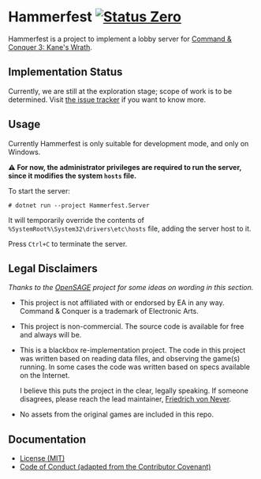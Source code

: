 Hammerfest [![Status Zero][status-zero]][andivionian-status-classifier]
==========

Hammerfest is a project to implement a lobby server for [Command & Conquer 3: Kane's Wrath][cnc3].

Implementation Status
---------------------

Currently, we are still at the exploration stage; scope of work is to be determined. Visit [the issue tracker][issues] if you want to know more.

Usage
-----

Currently Hammerfest is only suitable for development mode, and only on Windows.

**⚠ For now, the administrator privileges are required to run the server, since it modifies the system `hosts` file.**

To start the server:

```console
# dotnet run --project Hammerfest.Server
```

It will temporarily override the contents of `%SystemRoot%\System32\drivers\etc\hosts` file, adding the server host to it.

Press `Ctrl+C` to terminate the server.

Legal Disclaimers
-----------------

_Thanks to the [OpenSAGE][opensage] project for some ideas on wording in this section._

- This project is not affiliated with or endorsed by EA in any way. Command & Conquer is a trademark of Electronic Arts.
- This project is non-commercial. The source code is available for free and always will be.
- This is a blackbox re-implementation project. The code in this project was written based on reading data files, and observing the game(s) running. In some cases the code was written based on specs available on the Internet.
  
  I believe this puts the project in the clear, legally speaking. If someone disagrees, please reach the lead maintainer, [Friedrich von Never][fornever].

- No assets from the original games are included in this repo.

Documentation
-------------

- [License (MIT)][docs.license]
- [Code of Conduct (adapted from the Contributor Covenant)][docs.code-of-conduct]

[andivionian-status-classifier]: https://github.com/ForNeVeR/andivionian-status-classifier#status-zero-
[cnc3]: https://cnc.fandom.com/wiki/Command_%26_Conquer_3:_Kane%27s_Wrath
[docs.code-of-conduct]: CODE_OF_CONDUCT.md
[docs.license]: LICENSE.md
[fornever]: https://github.com/ForNeVeR/
[issues]: https://github.com/ForNeVeR/Hammerfest/issues
[opensage]: https://github.com/OpenSAGE/OpenSAGE
[status-zero]: https://img.shields.io/badge/status-zero-lightgrey.svg
